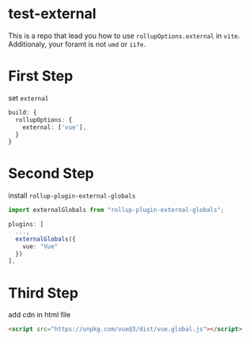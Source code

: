 # test-external

This is a repo that lead you how to use `rollupOptions.external` in `vite`. Additionaly, your foramt is not `umd` or `iife`.

# First Step

set `external`

```ts
build: {
  rollupOptions: {
    external: ['vue'],
  }
}
```
# Second Step

install `rollup-plugin-external-globals`

```ts
import externalGlobals from "rollup-plugin-external-globals";

plugins: [
  ...,
  externalGlobals({
    vue: "Vue"
  })
],
```

# Third Step

add cdn in html file

```html
<script src="https://unpkg.com/vue@3/dist/vue.global.js"></script>
```

